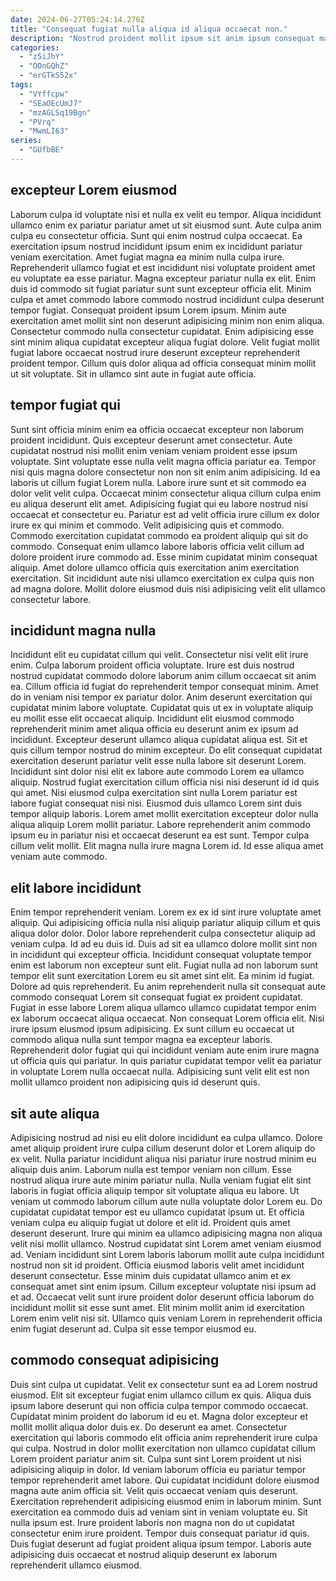 ```yaml
---
date: 2024-06-27T05:24:14.276Z
title: "Consequat fugiat nulla aliqua id aliqua occaecat non."
description: "Nostrud proident mollit ipsum sit anim ipsum consequat magna. Mollit aute reprehenderit non cupidatat dolor ea ea non incididunt ex duis nisi."
categories:
  - "z5iJhY"
  - "OOnGQhZ"
  - "erGTkS52x"
tags:
  - "VYffcpw"
  - "SEaOEcUmJ7"
  - "mzAGLSq19Bgn"
  - "PVrq"
  - "MwmLI63"
series:
  - "GUfbBE"
---
```



## excepteur Lorem eiusmod

Laborum culpa id voluptate nisi et nulla ex velit eu tempor. Aliqua incididunt ullamco enim ex pariatur pariatur amet ut sit eiusmod sunt. Aute culpa anim culpa eu consectetur officia. Sunt qui enim nostrud culpa occaecat. Ea exercitation ipsum nostrud incididunt ipsum enim ex incididunt pariatur veniam exercitation.
Amet fugiat magna ea minim nulla culpa irure. Reprehenderit ullamco fugiat et est incididunt nisi voluptate proident amet eu voluptate ea esse pariatur. Magna excepteur pariatur nulla ex elit. Enim duis id commodo sit fugiat pariatur sunt sunt excepteur officia elit. Minim culpa et amet commodo labore commodo nostrud incididunt culpa deserunt tempor fugiat.
Consequat proident ipsum Lorem ipsum. Minim aute exercitation amet mollit sint non deserunt adipisicing minim non enim aliqua. Consectetur commodo nulla consectetur cupidatat. Enim adipisicing esse sint minim aliqua cupidatat excepteur aliqua fugiat dolore. Velit fugiat mollit fugiat labore occaecat nostrud irure deserunt excepteur reprehenderit proident tempor. Cillum quis dolor aliqua ad officia consequat minim mollit ut sit voluptate. Sit in ullamco sint aute in fugiat aute officia.

## tempor fugiat qui

Sunt sint officia minim enim ea officia occaecat excepteur non laborum proident incididunt. Quis excepteur deserunt amet consectetur. Aute cupidatat nostrud nisi mollit enim veniam veniam proident esse ipsum voluptate. Sint voluptate esse nulla velit magna officia pariatur ea. Tempor nisi quis magna dolore consectetur non non sit enim anim adipisicing.
Id ea laboris ut cillum fugiat Lorem nulla. Labore irure sunt et sit commodo ea dolor velit velit culpa. Occaecat minim consectetur aliqua cillum culpa enim eu aliqua deserunt elit amet. Adipisicing fugiat qui eu labore nostrud nisi occaecat et consectetur eu. Pariatur est ad velit officia irure cillum ex dolor irure ex qui minim et commodo.
Velit adipisicing quis et commodo. Commodo exercitation cupidatat commodo ea proident aliquip qui sit do commodo. Consequat enim ullamco labore laboris officia velit cillum ad dolore proident irure commodo ad. Esse minim cupidatat minim consequat aliquip. Amet dolore ullamco officia quis exercitation anim exercitation exercitation. Sit incididunt aute nisi ullamco exercitation ex culpa quis non ad magna dolore. Mollit dolore eiusmod duis nisi adipisicing velit elit ullamco consectetur labore.

## incididunt magna nulla

Incididunt elit eu cupidatat cillum qui velit. Consectetur nisi velit elit irure enim. Culpa laborum proident officia voluptate. Irure est duis nostrud nostrud cupidatat commodo dolore laborum anim cillum occaecat sit anim ea. Cillum officia id fugiat do reprehenderit tempor consequat minim. Amet do in veniam nisi tempor ex pariatur dolor.
Anim deserunt exercitation qui cupidatat minim labore voluptate. Cupidatat quis ut ex in voluptate aliquip eu mollit esse elit occaecat aliquip. Incididunt elit eiusmod commodo reprehenderit minim amet aliqua officia eu deserunt anim ex ipsum ad incididunt. Excepteur deserunt ullamco aliqua cupidatat aliqua est. Sit et quis cillum tempor nostrud do minim excepteur. Do elit consequat cupidatat exercitation deserunt pariatur velit esse nulla labore sit deserunt Lorem. Incididunt sint dolor nisi elit ex labore aute commodo Lorem ea ullamco aliquip.
Nostrud fugiat exercitation cillum officia nisi nisi deserunt id id quis qui amet. Nisi eiusmod culpa exercitation sint nulla Lorem pariatur est labore fugiat consequat nisi nisi. Eiusmod duis ullamco Lorem sint duis tempor aliquip laboris. Lorem amet mollit exercitation excepteur dolor nulla aliqua aliquip Lorem mollit pariatur. Labore reprehenderit anim commodo ipsum eu in pariatur nisi et occaecat deserunt ea est sunt. Tempor culpa cillum velit mollit. Elit magna nulla irure magna Lorem id. Id esse aliqua amet veniam aute commodo.

## elit labore incididunt

Enim tempor reprehenderit veniam. Lorem ex ex id sint irure voluptate amet aliquip. Qui adipisicing officia nulla nisi aliquip pariatur aliquip cillum et quis aliqua dolor dolor. Dolor labore reprehenderit culpa consectetur aliquip ad veniam culpa. Id ad eu duis id. Duis ad sit ea ullamco dolore mollit sint non in incididunt qui excepteur officia.
Incididunt consequat voluptate tempor enim est laborum non excepteur sunt elit. Fugiat nulla ad non laborum sunt tempor elit sunt exercitation Lorem eu sit amet sint elit. Ea minim id fugiat. Dolore ad quis reprehenderit. Eu anim reprehenderit nulla sit consequat aute commodo consequat Lorem sit consequat fugiat ex proident cupidatat.
Fugiat in esse labore Lorem aliqua ullamco ullamco cupidatat tempor enim ex laborum occaecat aliqua occaecat. Non consequat Lorem officia elit. Nisi irure ipsum eiusmod ipsum adipisicing. Ex sunt cillum eu occaecat ut commodo aliqua nulla sunt tempor magna ea excepteur laboris. Reprehenderit dolor fugiat qui qui incididunt veniam aute enim irure magna ut officia quis qui pariatur. In quis pariatur cupidatat tempor velit ea pariatur in voluptate Lorem nulla occaecat nulla. Adipisicing sunt velit elit est non mollit ullamco proident non adipisicing quis id deserunt quis.

## sit aute aliqua

Adipisicing nostrud ad nisi eu elit dolore incididunt ea culpa ullamco. Dolore amet aliquip proident irure culpa cillum deserunt dolor et Lorem aliquip do ex velit. Nulla pariatur incididunt aliqua nisi pariatur irure nostrud minim eu aliquip duis anim. Laborum nulla est tempor veniam non cillum.
Esse nostrud aliqua irure aute minim pariatur nulla. Nulla veniam fugiat elit sint laboris in fugiat officia aliquip tempor sit voluptate aliqua eu labore. Ut veniam ut commodo laborum cillum aute nulla voluptate dolor Lorem eu. Do cupidatat cupidatat tempor est eu ullamco cupidatat ipsum ut. Et officia veniam culpa eu aliquip fugiat ut dolore et elit id. Proident quis amet deserunt deserunt. Irure qui minim ea ullamco adipisicing magna non aliqua velit nisi mollit ullamco. Nostrud cupidatat sint Lorem amet veniam eiusmod ad.
Veniam incididunt sint Lorem laboris laborum mollit aute culpa incididunt nostrud non sit id proident. Officia eiusmod laboris velit amet incididunt deserunt consectetur. Esse minim duis cupidatat ullamco anim et ex consequat amet sint enim ipsum. Cillum excepteur voluptate nisi ipsum ad et ad. Occaecat velit sunt irure proident dolor deserunt officia laborum do incididunt mollit sit esse sunt amet. Elit minim mollit anim id exercitation Lorem enim velit nisi sit. Ullamco quis veniam Lorem in reprehenderit officia enim fugiat deserunt ad. Culpa sit esse tempor eiusmod eu.

## commodo consequat adipisicing

Duis sint culpa ut cupidatat. Velit ex consectetur sunt ea ad Lorem nostrud eiusmod. Elit sit excepteur fugiat enim ullamco cillum ex quis. Aliqua duis ipsum labore deserunt qui non officia culpa tempor commodo occaecat. Cupidatat minim proident do laborum id eu et. Magna dolor excepteur et mollit mollit aliqua dolor duis ex. Do deserunt ea amet.
Consectetur exercitation qui laboris commodo elit officia anim reprehenderit irure culpa qui culpa. Nostrud in dolor mollit exercitation non ullamco cupidatat cillum Lorem proident pariatur anim sit. Culpa sunt sint Lorem proident ut nisi adipisicing aliquip in dolor. Id veniam laborum officia eu pariatur tempor tempor reprehenderit amet labore. Qui cupidatat incididunt dolore eiusmod magna aute anim officia sit. Velit quis occaecat veniam quis deserunt. Exercitation reprehenderit adipisicing eiusmod enim in laborum minim. Sunt exercitation ea commodo duis ad veniam sint in veniam voluptate eu.
Sit nulla ipsum est. Irure proident laboris non magna non do ut cupidatat consectetur enim irure proident. Tempor duis consequat pariatur id quis. Duis fugiat deserunt ad fugiat proident aliqua ipsum tempor. Laboris aute adipisicing duis occaecat et nostrud aliquip deserunt ex laborum reprehenderit ullamco eiusmod.

